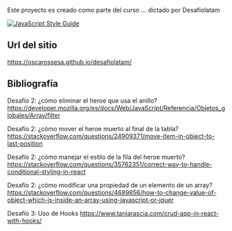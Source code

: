 Este proyecto es creado como parte del curso ... dictado por Desafiolatam

[![JavaScript Style Guide](https://img.shields.io/badge/code_style-standard-brightgreen.svg)](https://standardjs.com)

## Url del sitio

https://oscarossesa.github.io/desafiolatam/

## Bibliografía

Desafío 2: ¿cómo eliminar el heroe que usa el anillo?
https://developer.mozilla.org/es/docs/Web/JavaScript/Referencia/Objetos_globales/Array/filter

Desafío 2: ¿cómo mover el heroe muerto al final de la tabla?
https://stackoverflow.com/questions/24909371/move-item-in-object-to-last-position

Desafío 2: ¿cómo manejar el estilo de la fila del heroe muerto?
https://stackoverflow.com/questions/35762351/correct-way-to-handle-conditional-styling-in-react

Desafío 2: ¿cómo modificar una propiedad de un elemento de un array?
https://stackoverflow.com/questions/4689856/how-to-change-value-of-object-which-is-inside-an-array-using-javascript-or-jquer

Desafío 3: Uso de Hooks
https://www.taniarascia.com/crud-app-in-react-with-hooks/
